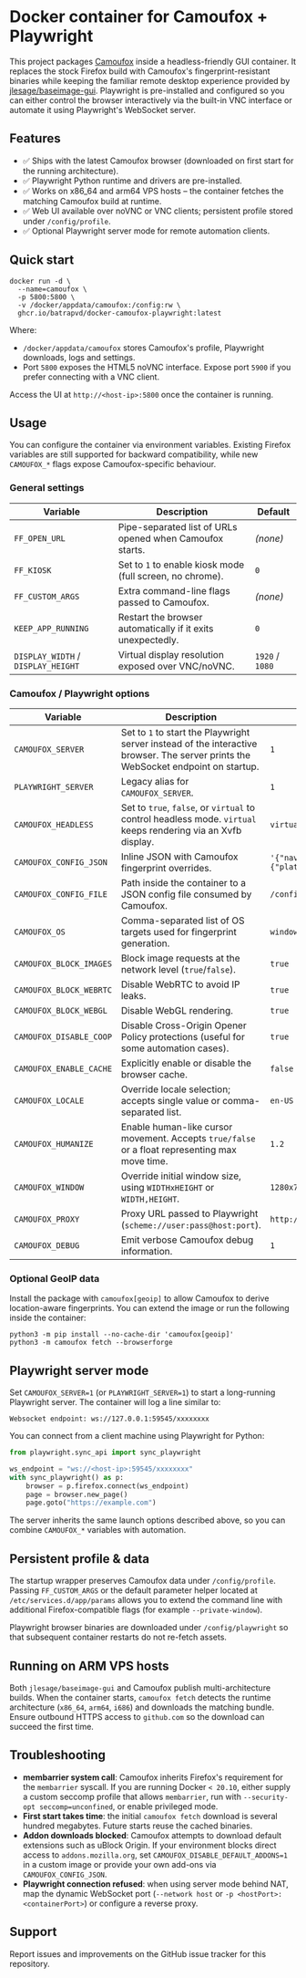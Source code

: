 # Docker container for Camoufox + Playwright

This project packages [Camoufox](https://camoufox.com) inside a headless-friendly GUI container.
It replaces the stock Firefox build with Camoufox's fingerprint-resistant binaries while keeping the familiar
remote desktop experience provided by [jlesage/baseimage-gui](https://github.com/jlesage/baseimage-gui).
Playwright is pre-installed and configured so you can either control the browser interactively via the built-in VNC
interface or automate it using Playwright's WebSocket server.

## Features

- ✅ Ships with the latest Camoufox browser (downloaded on first start for the running architecture).
- ✅ Playwright Python runtime and drivers are pre-installed.
- ✅ Works on x86_64 and arm64 VPS hosts – the container fetches the matching Camoufox build at runtime.
- ✅ Web UI available over noVNC or VNC clients; persistent profile stored under `/config/profile`.
- ✅ Optional Playwright server mode for remote automation clients.

## Quick start

```
docker run -d \
  --name=camoufox \
  -p 5800:5800 \
  -v /docker/appdata/camoufox:/config:rw \
  ghcr.io/batrapvd/docker-camoufox-playwright:latest
```

Where:

- `/docker/appdata/camoufox` stores Camoufox's profile, Playwright downloads, logs and settings.
- Port `5800` exposes the HTML5 noVNC interface. Expose port `5900` if you prefer connecting with a VNC client.

Access the UI at `http://<host-ip>:5800` once the container is running.

## Usage

You can configure the container via environment variables. Existing Firefox variables are still supported for backward
compatibility, while new `CAMOUFOX_*` flags expose Camoufox-specific behaviour.

### General settings

| Variable | Description | Default |
| --- | --- | --- |
| `FF_OPEN_URL` | Pipe-separated list of URLs opened when Camoufox starts. | _(none)_ |
| `FF_KIOSK` | Set to `1` to enable kiosk mode (full screen, no chrome). | `0` |
| `FF_CUSTOM_ARGS` | Extra command-line flags passed to Camoufox. | _(none)_ |
| `KEEP_APP_RUNNING` | Restart the browser automatically if it exits unexpectedly. | `0` |
| `DISPLAY_WIDTH` / `DISPLAY_HEIGHT` | Virtual display resolution exposed over VNC/noVNC. | `1920` / `1080` |

### Camoufox / Playwright options

| Variable | Description | Example |
| --- | --- | --- |
| `CAMOUFOX_SERVER` | Set to `1` to start the Playwright server instead of the interactive browser. The server prints the WebSocket endpoint on startup. | `1` |
| `PLAYWRIGHT_SERVER` | Legacy alias for `CAMOUFOX_SERVER`. | `1` |
| `CAMOUFOX_HEADLESS` | Set to `true`, `false`, or `virtual` to control headless mode. `virtual` keeps rendering via an Xvfb display. | `virtual` |
| `CAMOUFOX_CONFIG_JSON` | Inline JSON with Camoufox fingerprint overrides. | `'{"navigator":{"platform":"Win32"}}'` |
| `CAMOUFOX_CONFIG_FILE` | Path inside the container to a JSON config file consumed by Camoufox. | `/config/camoufox.json` |
| `CAMOUFOX_OS` | Comma-separated list of OS targets used for fingerprint generation. | `windows,macos` |
| `CAMOUFOX_BLOCK_IMAGES` | Block image requests at the network level (`true`/`false`). | `true` |
| `CAMOUFOX_BLOCK_WEBRTC` | Disable WebRTC to avoid IP leaks. | `true` |
| `CAMOUFOX_BLOCK_WEBGL` | Disable WebGL rendering. | `true` |
| `CAMOUFOX_DISABLE_COOP` | Disable Cross-Origin Opener Policy protections (useful for some automation cases). | `true` |
| `CAMOUFOX_ENABLE_CACHE` | Explicitly enable or disable the browser cache. | `false` |
| `CAMOUFOX_LOCALE` | Override locale selection; accepts single value or comma-separated list. | `en-US` |
| `CAMOUFOX_HUMANIZE` | Enable human-like cursor movement. Accepts `true/false` or a float representing max move time. | `1.2` |
| `CAMOUFOX_WINDOW` | Override initial window size, using `WIDTHxHEIGHT` or `WIDTH,HEIGHT`. | `1280x720` |
| `CAMOUFOX_PROXY` | Proxy URL passed to Playwright (`scheme://user:pass@host:port`). | `http://proxy.example:8080` |
| `CAMOUFOX_DEBUG` | Emit verbose Camoufox debug information. | `1` |

### Optional GeoIP data

Install the package with `camoufox[geoip]` to allow Camoufox to derive location-aware fingerprints. You can extend the image
or run the following inside the container:

```
python3 -m pip install --no-cache-dir 'camoufox[geoip]'
python3 -m camoufox fetch --browserforge
```

## Playwright server mode

Set `CAMOUFOX_SERVER=1` (or `PLAYWRIGHT_SERVER=1`) to start a long-running Playwright server. The container will log a line similar to:

```
Websocket endpoint: ws://127.0.0.1:59545/xxxxxxxx
```

You can connect from a client machine using Playwright for Python:

```python
from playwright.sync_api import sync_playwright

ws_endpoint = "ws://<host-ip>:59545/xxxxxxxx"
with sync_playwright() as p:
    browser = p.firefox.connect(ws_endpoint)
    page = browser.new_page()
    page.goto("https://example.com")
```

The server inherits the same launch options described above, so you can combine `CAMOUFOX_*` variables with automation.

## Persistent profile & data

The startup wrapper preserves Camoufox data under `/config/profile`. Passing `FF_CUSTOM_ARGS` or the default
parameter helper located at `/etc/services.d/app/params` allows you to extend the command line with additional Firefox-compatible
flags (for example `--private-window`).

Playwright browser binaries are downloaded under `/config/playwright` so that subsequent container restarts do not re-fetch assets.

## Running on ARM VPS hosts

Both `jlesage/baseimage-gui` and Camoufox publish multi-architecture builds. When the container starts, `camoufox fetch`
detects the runtime architecture (`x86_64`, `arm64`, `i686`) and downloads the matching bundle. Ensure outbound HTTPS access
to `github.com` so the download can succeed the first time.

## Troubleshooting

- **membarrier system call**: Camoufox inherits Firefox's requirement for the `membarrier` syscall. If you are running Docker `< 20.10`, either
  supply a custom seccomp profile that allows `membarrier`, run with `--security-opt seccomp=unconfined`, or enable privileged mode.
- **First start takes time**: the initial `camoufox fetch` download is several hundred megabytes. Future starts reuse the cached binaries.
- **Addon downloads blocked**: Camoufox attempts to download default extensions such as uBlock Origin. If your environment blocks
  direct access to `addons.mozilla.org`, set `CAMOUFOX_DISABLE_DEFAULT_ADDONS=1` in a custom image or provide your own add-ons via `CAMOUFOX_CONFIG_JSON`.
- **Playwright connection refused**: when using server mode behind NAT, map the dynamic WebSocket port (`--network host` or `-p <hostPort>:<containerPort>`) or
  configure a reverse proxy.

## Support

Report issues and improvements on the GitHub issue tracker for this repository.
